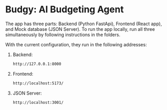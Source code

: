 # Budgy: AI Budgeting Agent

The app has three parts: Backend (Python FastApi), Frontend (React app), and Mock database (JSON Server).
To run the app locally, run all three simultaneously by following instructions in the folders.

With the current configuration, they run in the following addresses:

1. Backend:
    ```bash
    http://127.0.0.1:8000
    ```

2. Frontend:
    ```bash
    http://localhost:5173/
    ````

3. JSON Server:
    ```bash
    http://localhost:3001/
    ````